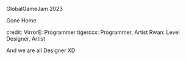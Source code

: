GlobalGameJam 2023

Gone Home

credit:
VirrorE: Programmer
tigerccx: Programmer, Artist
Rwan: Level Designer, Artist

And we are all Designer XD
